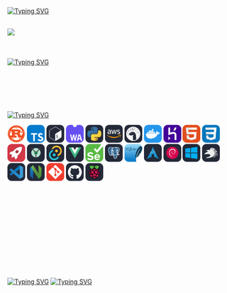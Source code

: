 <a href="https://git.io/typing-svg"><img src="https://readme-typing-svg.herokuapp.com?font=Fira+Code&pause=1000&color=DDDDDD&random=false&width=435&lines=%3C%3E++Hi%2C+There+(%EF%BF%A3%E2%96%BD%EF%BF%A3)%E3%83%8E%EF%BE%9E++%3C%3E" alt="Typing SVG" />
</a>
<br>
<br>
<p>
  <a href="https://count.getloli.com/"><img src="https://count.getloli.com/get/@:tommatti99"></a>
</p>
<br>
<br>
<a href="https://git.io/typing-svg"><img src="https://readme-typing-svg.herokuapp.com?font=Fira+Code&pause=1000&color=DDDDDD&random=false&width=435&lines=Come+see+my+profile+(%E3%81%A5%EF%BF%A3+%C2%B3%EF%BF%A3)%E3%81%A5" alt="Typing SVG" />
</a>
<br>
<br>
<br>
<br>
<br>
<br>
<br>
<a href="https://git.io/typing-svg"><img src="https://readme-typing-svg.herokuapp.com?font=Fira+Code&pause=1000&color=DDDDDD&random=false&width=435&lines=Languages+and+Tools+%E3%83%BE(+%60%E3%83%BC%C2%B4)%E3%82%B7%CF%86__" alt="Typing SVG" />
</a>

<code><img title="Rust" height="40" width="40" src="icons/Rust.svg"></code>
<code><img title="TypeScript" height="40" width="40" src="icons/TypeScript.svg"></code>
<code><img title="Bash" height="40" width="40" src="icons/Bash-Dark.svg"></code>
<code><img title="" height="40" width="40" src="icons/WebAssembly.svg"></code>
<code><img title="Python" height="40" width="40" src="icons/Python-Dark.svg"></code>
<code><img title="AWS" height="40" width="40" src="icons/AWS-Dark.svg"></code>
<code><img title="Deno" height="40" width="40" src="icons/DENO-Dark.svg"></code>
<code><img title="Docker" height="40" width="40" src="icons/Docker.svg"></code>
<code><img title="Heroku" height="40" width="40" src="icons/Heroku.svg"></code>
<code><img title="HTML" height="40" width="40" src="icons/HTML.svg"></code>
<code><img title="CSS" height="40" width="40" src="icons/CSS.svg"></code>
<code><img title="Rocket" height="40" width="40" src="icons/Rocket.svg"></code>
<code><img title="Yew" height="40" width="40" src="icons/Yew-Dark.svg"></code>
<code><img title="Tauri" height="40" width="40" src="icons/Tauri-Dark.svg"></code>
<code><img title="" height="40" width="40" src="icons/VueJS-Dark.svg"></code>
<code><img title="" height="40" width="40" src="icons/Selenium.svg"></code>
<code><img title="Postgres" height="40" width="40" src="icons/PostgreSQL-Dark.svg"></code>
<code><img title="SQLite" height="40" width="40" src="icons/SQLite.svg"></code>
<code><img title="Arch-Linux" height="40" width="40" src="icons/Arch-Dark.svg"></code>
<code><img title="Debian" height="40" width="40" src="icons/Debian-Dark.svg"></code>
<code><img title="Windows" height="40" width="40" src="icons/Windows-Dark.svg"></code>
<code><img title="Bevy" height="40" width="40" src="icons/Bevy-Dark.svg"></code>
<code><img title="VsCode" height="40" width="40" src="icons/VSCode-Dark.svg"></code>
<code><img title="NeoVIm" height="40" width="40" src="icons/NeoVim-Dark.svg"></code>
<code><img title="Git" height="40" width="40" src="icons/Git.svg"></code>
<code><img title="Github" height="40" width="40" src="icons/Github-Dark.svg"></code>
<code><img title="" height="40" width="40" src="icons/RaspberryPi-Dark.svg"></code>

<br>
<br>
<br>
<br>
<br>
<br>
<br>
<br>
<br>
<br>
<br>

<a href="https://git.io/typing-svg"><img src="https://readme-typing-svg.herokuapp.com?font=Fira+Code&pause=1000&color=DDDDDD&random=false&width=435&lines=I'm+still+working+in+my+profile" alt="Typing SVG" /></a>
<a href="https://git.io/typing-svg"><img src="https://readme-typing-svg.herokuapp.com?font=Fira+Code&pause=1000&color=DDDDDD&random=false&width=435&lines=+it's+going+to+be+better+%E4%BA%BA(_+_*)" alt="Typing SVG" /></a>
